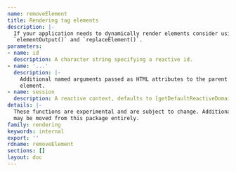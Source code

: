 ```yaml
---
name: removeElement
title: Rendering tag elements
description: |-
  If your application needs to dynamically render elements consider using
  `elementOutput()` and `replaceElement()`.
parameters:
- name: id
  description: A character string specifying a reactive id.
- name: '...'
  description: |-
    Additional named arguments passed as HTML attributes to the parent
    element.
- name: session
  description: A reactive context, defaults to [getDefaultReactiveDomain()](getdefaultreactivedomain.html).
details: |-
  These functions are experimental and are subject to change. Additionally, they
  may be moved from this package entirely.
family: rendering
keywords: internal
export: ''
rdname: removeElement
sections: []
layout: doc
---
```

